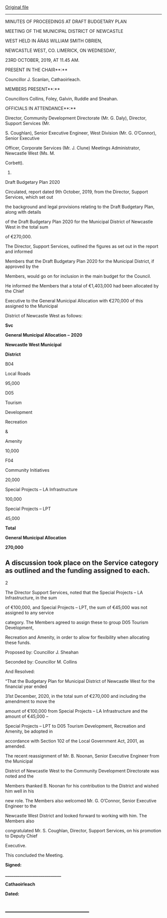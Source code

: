 [Original file](https://www.limerick.ie/sites/default/files/media/documents/2019-11/01%28b%29-2019-10-23%20Minutes-Draft-Budgetary-Plan-Meeting.pdf)

---
MINUTES OF PROCEEDINGS AT DRAFT BUDGETARY PLAN

MEETING OF THE MUNICIPAL DISTRICT OF NEWCASTLE

WEST HELD IN ÁRAS WILLIAM SMITH OBRIEN,

NEWCASTLE WEST, CO. LIMERICK, ON WEDNESDAY,

23RD OCTOBER, 2019, AT 11.45 AM.

PRESENT IN THE CHAIR**:**

Councillor J. Scanlan, Cathaoirleach.

MEMBERS PRESENT**:**

Councillors Collins, Foley, Galvin, Ruddle and Sheahan.

OFFICIALS IN ATTENDANCE**:**

Director, Community Development Directorate (Mr. G. Daly), Director, Support Services (Mr.

S. Coughlan), Senior Executive Engineer, West Division (Mr. G. O’Connor), Senior Executive

Officer, Corporate Services (Mr. J. Clune) Meetings Administrator, Newcastle West (Ms. M.

Corbett).

1.

Draft Budgetary Plan 2020

Circulated, report dated 9th October, 2019, from the Director, Support Services, which set out

the background and legal provisions relating to the Draft Budgetary Plan, along with details

of the Draft Budgetary Plan 2020 for the Municipal District of Newcastle West in the total sum

of €270,000.

The Director, Support Services, outlined the figures as set out in the report and informed

Members that the Draft Budgetary Plan 2020 for the Municipal District, if approved by the

Members, would go on for inclusion in the main budget for the Council.

He informed the Members that a total of €1,403,000 had been allocated by the Chief

Executive to the General Municipal Allocation with €270,000 of this assigned to the Municipal

District of Newcastle West as follows:

**Svc**

**General Municipal Allocation** **–** **2020**

**Newcastle West Municipal**

**District**

B04

Local Roads

95,000

D05

Tourism

Development

Recreation

&

Amenity

10,000

F04

Community Initiatives

20,000

Special Projects – LA Infrastructure

100,000

Special Projects – LPT

45,000

**Total**

**General Municipal Allocation**

**270,000**

A discussion took place on the Service category as outlined and the funding assigned to each.
---
2

The Director Support Services, noted that the Special Projects – LA Infrastructure, in the sum

of €100,000, and Special Projects – LPT, the sum of €45,000 was not assigned to any service

category. The Members agreed to assign these to group D05 Tourism Development,

Recreation and Amenity, in order to allow for flexibility when allocating these funds.

Proposed by: Councillor J. Sheahan

Seconded by: Councillor M. Collins

And Resolved:

“That the Budgetary Plan for Municipal District of Newcastle West for the financial year ended

31st December, 2020, in the total sum of €270,000 and including the amendment to move the

amount of €100,000 from Special Projects – LA Infrastructure and the amount of €45,000 –

Special Projects – LPT to D05 Tourism Development, Recreation and Amenity, be adopted in

accordance with Section 102 of the Local Government Act, 2001, as amended.

The recent reassignment of Mr. B. Noonan, Senior Executive Engineer from the Municipal

District of Newcastle West to the Community Development Directorate was noted and the

Members thanked B. Noonan for his contribution to the District and wished him well in his

new role. The Members also welcomed Mr. G. O’Connor, Senior Executive Engineer to the

Newcastle West District and looked forward to working with him. The Members also

congratulated Mr. S. Coughlan, Director, Support Services, on his promotion to Deputy Chief

Executive.

This concluded the Meeting.

**Signed:**

**\_\_\_\_\_\_\_\_\_\_\_\_\_\_\_\_\_\_\_\_\_\_\_\_\_\_\_**

**Cathaoirleach**

**Dated:**

**\_\_\_\_\_\_\_\_\_\_\_\_\_\_\_\_\_\_\_\_\_\_\_\_\_\_\_**
---
